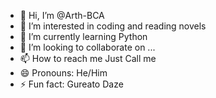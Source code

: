 - 👋 Hi, I’m @Arth-BCA
- 👀 I’m interested in coding and reading novels
- 🌱 I’m currently learning Python
- 💞️ I’m looking to collaborate on ...
- 📫 How to reach me Just Call me
- 😄 Pronouns: He/Him
- ⚡ Fun fact: Gureato Daze

<!---
Arth-BCA/Arth-BCA is a ✨ special ✨ repository because its `README.md` (this file) appears on your GitHub profile.
You can click the Preview link to take a look at your changes.
--->

